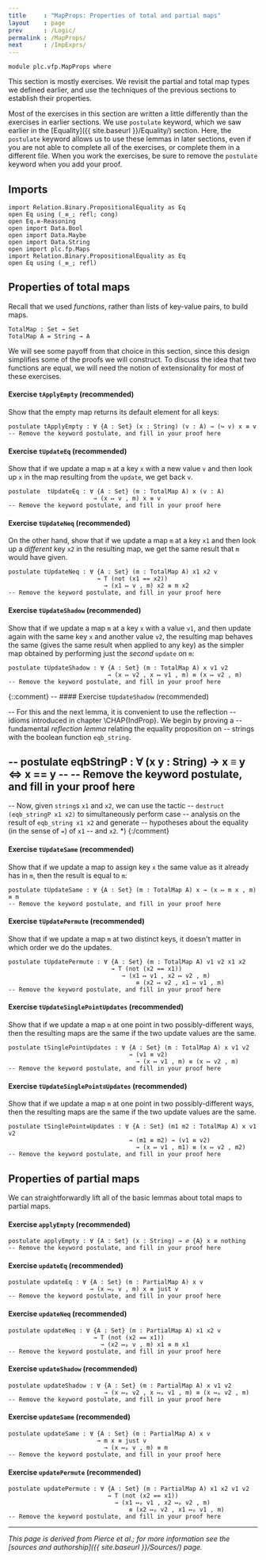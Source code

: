 ```yaml
---
title     : "MapProps: Properties of total and partial maps"
layout    : page
prev      : /Logic/
permalink : /MapProps/
next      : /ImpExprs/
---
```


```
module plc.vfp.MapProps where
```

This section is mostly exercises.  We revisit the partial and total
map types we defined earlier, and use the techniques of the previous
sections to establish their properties.

Most of the exercises in this section are written a little differently
than the exercises in earlier sections.  We use `postulate` keyword,
which we saw earlier in the [Equality]({{ site.baseurl }}/Equality/)
section.  Here, the `postulate` keyword allows us to use these lemmas
in later sections, even if you are not able to complete all of the
exercises, or complete them in a different file.  When you work the
exercises, be sure to remove the `postulate` keyword when you add your
proof.

## Imports

```
import Relation.Binary.PropositionalEquality as Eq
open Eq using (_≡_; refl; cong)
open Eq.≡-Reasoning
open import Data.Bool
open import Data.Maybe
open import Data.String
open import plc.fp.Maps
import Relation.Binary.PropositionalEquality as Eq
open Eq using (_≡_; refl)
```

## Properties of total maps

Recall that we used _functions_, rather than lists of key-value pairs,
to build maps.

    TotalMap : Set → Set
    TotalMap A = String → A

We will see some payoff from that choice in this section, since this
design simplifies some of the proofs we will construct.
To discuss the idea that two functions are equal, we will need the
notion of extensionality for most of these exercises.

#### Exercise `tApplyEmpty` (recommended)

Show that the empty map returns its default element for all keys:

```
postulate tApplyEmpty : ∀ {A : Set} (x : String) (v : A) → (↪ v) x ≡ v
-- Remove the keyword postulate, and fill in your proof here
```
    
#### Exercise `tUpdateEq` (recommended)

Show that if we update a map `m` at a key `x` with a new value `v` and
then look up `x` in the map resulting from the `update`, we get back
`v`.

```
postulate  tUpdateEq : ∀ {A : Set} (m : TotalMap A) x (v : A)
                        → (x ↦ v , m) x ≡ v
-- Remove the keyword postulate, and fill in your proof here
```
    
#### Exercise `tUpdateNeq` (recommended)

On the other hand, show that if we update a map `m` at a key `x1` and
then look up a _different_ key `x2` in the resulting map, we get the
same result that `m` would have given.

```
postulate tUpdateNeq : ∀ {A : Set} (m : TotalMap A) x1 x2 v
                         → T (not (x1 == x2))
                           → (x1 ↦ v , m) x2 ≡ m x2
-- Remove the keyword postulate, and fill in your proof here
```

#### Exercise `tUpdateShadow` (recommended)

Show that if we update a map `m` at a key `x` with a value `v1`, and
then update again with the same key `x` and another value `v2`, the
resulting map behaves the same (gives the same result when applied to
any key) as the simpler map obtained by performing just the *second*
`update` on `m`:

```
postulate tUpdateShadow : ∀ {A : Set} (m : TotalMap A) x v1 v2
                            → (x ↦ v2 , x ↦ v1 , m) ≡ (x ↦ v2 , m)
-- Remove the keyword postulate, and fill in your proof here
```


{::comment}
-- #### Exercise `tUpdateShadow` (recommended)

-- For this and the next lemma, it is convenient to use the reflection
-- idioms introduced in chapter \CHAP{IndProp}.  We begin by proving a
-- fundamental _reflection lemma_ relating the equality proposition on
-- strings with the boolean function `eqb_string`.

-- postulate eqbStringP : ∀ (x y : String) → x ≡ y ⇔ x == y
-- -- Remove the keyword postulate, and fill in your proof here
-- 
-- Now, given `string`s `x1` and `x2`, we can use the tactic
--     `destruct (eqb_stringP x1 x2)` to simultaneously perform case
--     analysis on the result of `eqb_string x1 x2` and generate
--     hypotheses about the equality (in the sense of `=`) of `x1`
--     and `x2`. *)
{:/comment}

#### Exercise `tUpdateSame` (recommended)

Show that if we update a map to assign key `x` the same value as it
already has in `m`, then the result is equal to `m`:

```
postulate tUpdateSame : ∀ {A : Set} (m : TotalMap A) x → (x ↦ m x , m) ≡ m
-- Remove the keyword postulate, and fill in your proof here
```

#### Exercise `tUpdatePermute` (recommended)

Show that if we update a map `m` at two distinct keys, it doesn't
matter in which order we do the updates.

```
postulate tUpdatePermute : ∀ {A : Set} (m : TotalMap A) v1 v2 x1 x2
                             → T (not (x2 == x1))
                                → (x1 ↦ v1 , x2 ↦ v2 , m)
                                    ≡ (x2 ↦ v2 , x1 ↦ v1 , m)
-- Remove the keyword postulate, and fill in your proof here
```

#### Exercise `tUpdateSinglePointUpdates` (recommended)

Show that if we update a map `m` at one point in two
possibly-different ways, then the resulting maps are the same if the
two update values are the same.

```
postulate tSinglePointUpdates : ∀ {A : Set} (m : TotalMap A) x v1 v2
                                  → (v1 ≡ v2)
                                    → (x ↦ v1 , m) ≡ (x ↦ v2 , m)
-- Remove the keyword postulate, and fill in your proof here
```

#### Exercise `tUpdateSinglePoint≡Updates` (recommended)

Show that if we update a map `m` at one point in two
possibly-different ways, then the resulting maps are the same if the
two update values are the same.

```
postulate tSinglePoint≡Updates : ∀ {A : Set} (m1 m2 : TotalMap A) x v1 v2
                                  → (m1 ≡ m2) → (v1 ≡ v2)
                                    → (x ↦ v1 , m1) ≡ (x ↦ v2 , m2)
-- Remove the keyword postulate, and fill in your proof here
```

## Properties of partial maps

We can straightforwardly lift all of the basic lemmas about total maps
to partial maps.

#### Exercise `applyEmpty` (recommended)

```
postulate applyEmpty : ∀ {A : Set} (x : String) → ∅ {A} x ≡ nothing
-- Remove the keyword postulate, and fill in your proof here
```

#### Exercise `updateEq` (recommended)

```
postulate updateEq : ∀ {A : Set} (m : PartialMap A) x v
                       → (x ↦ₚ v , m) x ≡ just v
-- Remove the keyword postulate, and fill in your proof here
```

#### Exercise `updateNeq` (recommended)

```
postulate updateNeq : ∀ {A : Set} (m : PartialMap A) x1 x2 v
                        → T (not (x2 == x1))
                          → (x2 ↦ₚ v , m) x1 ≡ m x1
-- Remove the keyword postulate, and fill in your proof here
```

#### Exercise `updateShadow` (recommended)

```
postulate updateShadow : ∀ {A : Set} (m : PartialMap A) x v1 v2
                           → (x ↦ₚ v2 , x ↦ₚ v1 , m) ≡ (x ↦ₚ v2 , m)
-- Remove the keyword postulate, and fill in your proof here
```

#### Exercise `updateSame` (recommended)

```
postulate updateSame : ∀ {A : Set} (m : PartialMap A) x v
                         → m x ≡ just v
                           → (x ↦ₚ v , m) ≡ m
-- Remove the keyword postulate, and fill in your proof here
```

#### Exercise `updatePermute` (recommended)

```
postulate updatePermute : ∀ {A : Set} (m : PartialMap A) x1 x2 v1 v2
                            → T (not (x2 == x1))
                              → (x1 ↦ₚ v1 , x2 ↦ₚ v2 , m)
                                  ≡ (x2 ↦ₚ v2 , x1 ↦ₚ v1 , m)
-- Remove the keyword postulate, and fill in your proof here
```

---

*This page is derived from Pierce et al.; for more information see the
[sources and authorship]({{ site.baseurl }}/Sources/) page.*
